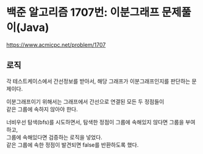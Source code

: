 # 백준 알고리즘 1707번: 이분그래프 문제풀이(Java)

<a>https://www.acmicpc.net/problem/1707</a>

## 로직

각 테스트케이스에서 간선정보를 받아서, 해당 그래프가 이분그래프인지를 판단하는 문제이다.

이분그래프이기 위해서는 그래프에서 간선으로 연결된 모든 두 정점들이  
같은 그룹에 속하지 않아야 한다.

너비우선 탐색(bfs)를 시도하면서, 탐색한 정점이 그룹에 속해있지 않다면 그룹을 부여하고,  
그룹에 속해있다면 검증하는 로직을 넣었다.  
같은 그룹에 속한 정점이 발견되면 false를 반환하도록 했다.
